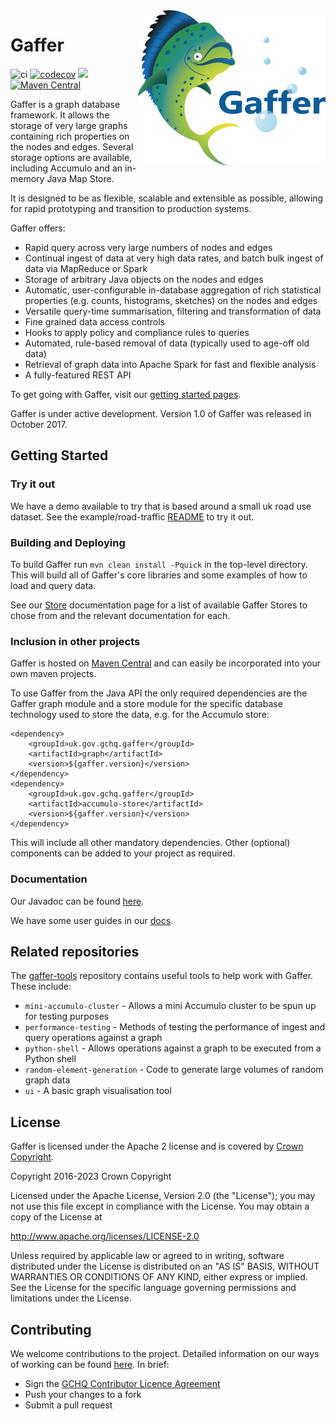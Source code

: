 <img align="right" width="300" height="auto" src="logos/logoWithText.png">

# Gaffer

![ci](https://github.com/gchq/Gaffer/actions/workflows/continuous-integration.yaml/badge.svg?branch=develop)
[![codecov](https://codecov.io/gh/gchq/Gaffer/branch/master/graph/badge.svg?token=vdFm5s0HCR)](https://codecov.io/gh/gchq/Gaffer)
[<img src="https://img.shields.io/badge/docs-passing-success.svg?logo=readthedocs">](https://gchq.github.io/gaffer-doc/latest/)
[![Maven Central](https://maven-badges.herokuapp.com/maven-central/uk.gov.gchq.gaffer/gaffer2/badge.svg)](https://maven-badges.herokuapp.com/maven-central/uk.gov.gchq.gaffer/gaffer2)

Gaffer is a graph database framework. It allows the storage of very large graphs containing rich properties on the nodes and edges. Several storage options are available, including Accumulo and an in-memory Java Map Store.

It is designed to be as flexible, scalable and extensible as possible, allowing for rapid prototyping and transition to production systems.

Gaffer offers:

 - Rapid query across very large numbers of nodes and edges
 - Continual ingest of data at very high data rates, and batch bulk ingest of data via MapReduce or Spark
 - Storage of arbitrary Java objects on the nodes and edges
 - Automatic, user-configurable in-database aggregation of rich statistical properties (e.g. counts, histograms, sketches) on the nodes and edges
 - Versatile query-time summarisation, filtering and transformation of data
 - Fine grained data access controls
 - Hooks to apply policy and compliance rules to queries
 - Automated, rule-based removal of data (typically used to age-off old data)
 - Retrieval of graph data into Apache Spark for fast and flexible analysis
 - A fully-featured REST API

To get going with Gaffer, visit our [getting started pages](https://gchq.github.io/gaffer-doc/v1docs/summaries/getting-started.html).

Gaffer is under active development. Version 1.0 of Gaffer was released in October 2017.

## Getting Started

### Try it out

We have a demo available to try that is based around a small uk road use dataset. See the example/road-traffic [README](https://github.com/gchq/Gaffer/blob/master/example/road-traffic/README.md) to try it out.

### Building and Deploying

To build Gaffer run `mvn clean install -Pquick` in the top-level directory. This will build all of Gaffer's core libraries and some examples of how to load and query data.

See our [Store](https://gchq.github.io/gaffer-doc/v1docs/summaries/stores.html) documentation page for a list of available Gaffer Stores to chose from and the relevant documentation for each.

### Inclusion in other projects

Gaffer is hosted on [Maven Central](https://mvnrepository.com/search?q=uk.gov.gchq.gaffer) and can easily be incorporated into your own maven projects.

To use Gaffer from the Java API the only required dependencies are the Gaffer graph module and a store module for the specific database technology used to store the data, e.g. for the Accumulo store:

```
<dependency>
    <groupId>uk.gov.gchq.gaffer</groupId>
    <artifactId>graph</artifactId>
    <version>${gaffer.version}</version>
</dependency>
<dependency>
    <groupId>uk.gov.gchq.gaffer</groupId>
    <artifactId>accumulo-store</artifactId>
    <version>${gaffer.version}</version>
</dependency>
```

This will include all other mandatory dependencies. Other (optional) components can be added to your project as required.

### Documentation

Our Javadoc can be found [here](http://gchq.github.io/Gaffer/).

We have some user guides in our [docs](https://gchq.github.io/gaffer-doc/v1docs/getting-started/user-guide/contents.html).

## Related repositories

The [gaffer-tools](https://github.com/gchq/gaffer-tools) repository contains useful tools to help work with Gaffer. These include:

- `mini-accumulo-cluster` - Allows a mini Accumulo cluster to be spun up for testing purposes
- `performance-testing` - Methods of testing the performance of ingest and query operations against a graph
- `python-shell` - Allows operations against a graph to be executed from a Python shell
- `random-element-generation` - Code to generate large volumes of random graph data
- `ui` - A basic graph visualisation tool

## License

Gaffer is licensed under the Apache 2 license and is covered by [Crown Copyright](https://www.nationalarchives.gov.uk/information-management/re-using-public-sector-information/uk-government-licensing-framework/crown-copyright/).  

Copyright 2016-2023 Crown Copyright

Licensed under the Apache License, Version 2.0 (the "License");
you may not use this file except in compliance with the License.
You may obtain a copy of the License at

  http://www.apache.org/licenses/LICENSE-2.0

Unless required by applicable law or agreed to in writing, software
distributed under the License is distributed on an "AS IS" BASIS,
WITHOUT WARRANTIES OR CONDITIONS OF ANY KIND, either express or implied.
See the License for the specific language governing permissions and
limitations under the License.

## Contributing

We welcome contributions to the project. Detailed information on our ways of working can be found [here](https://gchq.github.io/gaffer-doc/v1docs/other/ways-of-working.html). In brief:

- Sign the [GCHQ Contributor Licence Agreement](https://cla-assistant.io/gchq/Gaffer)
- Push your changes to a fork
- Submit a pull request
